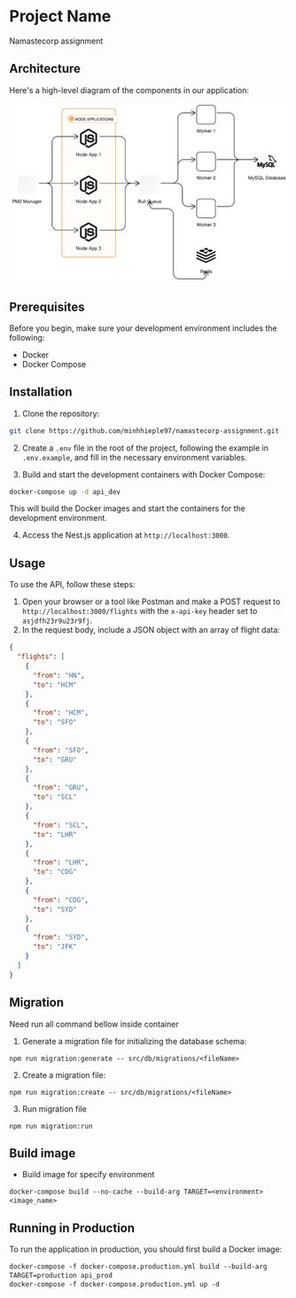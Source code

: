 # Project Name

Namastecorp assignment

## Architecture

Here's a high-level diagram of the components in our application:

![Application Architecture](./architecture.png)

## Prerequisites

Before you begin, make sure your development environment includes the following:

- Docker
- Docker Compose

## Installation

1. Clone the repository:

```bash
git clone https://github.com/minhhieple97/namastecorp-assignment.git
```

2. Create a `.env` file in the root of the project, following the example in `.env.example`, and fill in the necessary environment variables.

3. Build and start the development containers with Docker Compose:

```bash
docker-compose up -d api_dev
```

This will build the Docker images and start the containers for the development environment.

4. Access the Nest.js application at `http://localhost:3000`.

## Usage

To use the API, follow these steps:

1. Open your browser or a tool like Postman and make a POST request to `http://localhost:3000/flights` with the `x-api-key` header set to `asjdfh23r9u23r9fj`.
2. In the request body, include a JSON object with an array of flight data:

```json
{
  "flights": [
    {
      "from": "HN",
      "to": "HCM"
    },
    {
      "from": "HCM",
      "to": "SFO"
    },
    {
      "from": "SFO",
      "to": "GRU"
    },
    {
      "from": "GRU",
      "to": "SCL"
    },
    {
      "from": "SCL",
      "to": "LHR"
    },
    {
      "from": "LHR",
      "to": "CDG"
    },
    {
      "from": "CDG",
      "to": "SYD"
    },
    {
      "from": "SYD",
      "to": "JFK"
    }
  ]
}
```

## Migration

Need run all command bellow inside container

1. Generate a migration file for initializing the database schema:

```
npm run migration:generate -- src/db/migrations/<fileName>

```

2. Create a migration file:

```
npm run migration:create -- src/db/migrations/<fileName>

```

3. Run migration file

```
npm run migration:run

```

## Build image

- Build image for specify environment

```
docker-compose build --no-cache --build-arg TARGET=<environment> <image_name>

```

## Running in Production

To run the application in production, you should first build a Docker image:

```
docker-compose -f docker-compose.production.yml build --build-arg TARGET=production api_prod
docker-compose -f docker-compose.production.yml up -d

```
